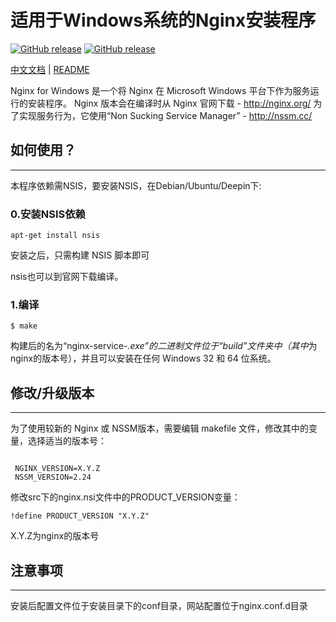 适用于Windows系统的Nginx安装程序
==========================

[![GitHub release](https://img.shields.io/github/v/tag/hlinfocc/winginx.svg?label=%E6%9C%80%E6%96%B0%E7%89%88%E6%9C%AC)](https://github.com/hlinfocc/winginx/releases)
[![GitHub release](https://img.shields.io/badge/%E7%AB%8B%E5%8D%B3%E4%B8%8B%E8%BD%BD-cf2727)](https://github.com/hlinfocc/winginx/releases)

[中文文档](README.md) | [README](README_EN.md)


Nginx for Windows 是一个将 Nginx 在 Microsoft Windows 平台下作为服务运行的安装程序。
Nginx 版本会在编译时从 Nginx 官网下载 - http://nginx.org/
为了实现服务行为，它使用“Non Sucking Service Manager” - http://nssm.cc/ 

## 如何使用？
---------

本程序依赖需NSIS，要安装NSIS，在Debian/Ubuntu/Deepin下:

### 0.安装NSIS依赖

```
apt-get install nsis
```

安装之后，只需构建 NSIS 脚本即可

nsis也可以到官网下载编译。

### 1.编译

```
$ make
```

构建后的名为“nginx-service-*.exe”的二进制文件位于“build”文件夹中（其中*为nginx的版本号），并且可以安装在任何 Windows 32 和 64 位系统。


## 修改/升级版本
------------

为了使用较新的 Nginx 或 NSSM版本，需要编辑 makefile 文件，修改其中的变量，选择适当的版本号： 

```

 NGINX_VERSION=X.Y.Z
 NSSM_VERSION=2.24
```

修改src下的nginx.nsi文件中的PRODUCT_VERSION变量：

```
!define PRODUCT_VERSION "X.Y.Z"
```

X.Y.Z为nginx的版本号


## 注意事项
---------

安装后配置文件位于安装目录下的conf目录，网站配置位于nginx.conf.d目录


